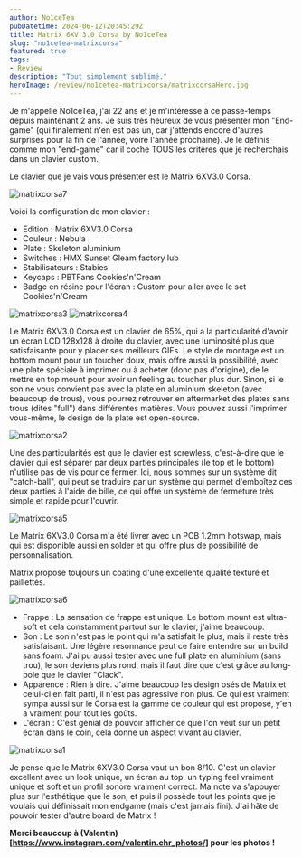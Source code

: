 ```yaml
---
author: No1ceTea
pubDatetime: 2024-06-12T20:45:29Z
title: Matrix 6XV 3.0 Corsa by No1ceTea
slug: "no1cetea-matrixcorsa"
featured: true
tags:
- Review
description: "Tout simplement sublimé."
heroImage: /review/no1cetea-matrixcorsa/matrixcorsaHero.jpg
---
```


Je m'appelle No1ceTea, j'ai 22 ans et je m'intéresse à ce passe-temps depuis maintenant 2 ans. Je suis très heureux de vous présenter mon "End-game" (qui finalement n'en est pas un, car j'attends encore d'autres surprises pour la fin de l'année, voire l'année prochaine). Je le définis comme mon "end-game" car il coche TOUS les critères que je recherchais dans un clavier custom.

Le clavier que je vais vous présenter est le Matrix 6XV3.0 Corsa.

![matrixcorsa7](/review/no1cetea-matrixcorsa/matrixcorsa7.jpg)

Voici la configuration de mon clavier :

- Edition : Matrix 6XV3.0 Corsa
- Couleur : Nebula
- Plate : Skeleton aluminium
- Switches : HMX Sunset Gleam factory lub
- Stabilisateurs : Stabies
- Keycaps : PBTFans Cookies'n'Cream
- Badge en résine pour l'écran : Custom pour aller avec le set Cookies'n'Cream

![matrixcorsa3](/review/no1cetea-matrixcorsa/matrixcorsa3.jpg)
![matrixcorsa4](/review/no1cetea-matrixcorsa/matrixcorsa4.jpg)

Le Matrix 6XV3.0 Corsa est un clavier de 65%, qui a la particularité d'avoir un écran LCD 128x128 à droite du clavier, avec une luminosité plus que satisfaisante pour y placer ses meilleurs GIFs. Le style de montage est un bottom mount pour un toucher doux, mais offre aussi la possibilité, avec une plate spéciale à imprimer ou à acheter (donc pas d'origine), de le mettre en top mount pour avoir un feeling au toucher plus dur. Sinon, si le son ne vous convient pas avec la plate en aluminium skeleton (avec beaucoup de trous), vous pourrez retrouver en aftermarket des plates sans trous (dites "full") dans différentes matières. Vous pouvez aussi l'imprimer vous-même, le design de la plate est open-source.

![matrixcorsa2](/review/no1cetea-matrixcorsa/matrixcorsa2.jpg)

Une des particularités est que le clavier est screwless, c'est-à-dire que le clavier qui est séparer par deux parties principales (le top et le bottom) n'utilise pas de vis pour ce fermer. Ici, nous sommes sur un système dit "catch-ball", qui peut se traduire par un système qui permet d'emboîtez ces deux parties à l'aide de bille, ce qui offre un système de fermeture très simple et rapide pour l'ouvrir.

![matrixcorsa5](/review/no1cetea-matrixcorsa/matrixcorsa5.jpg)

Le Matrix 6XV3.0 Corsa m'a été livrer avec un PCB 1.2mm hotswap, mais qui est disponible aussi en solder et qui offre plus de possibilité de personnalisation.

Matrix propose toujours un coating d'une excellente qualité texturé et paillettés.

![matrixcorsa6](/review/no1cetea-matrixcorsa/matrixcorsa6.jpg)

- Frappe : La sensation de frappe est unique. Le bottom mount est ultra-soft et cela constamment partout sur le clavier, j'aime beaucoup.
- Son : Le son n'est pas le point qui m'a satisfait le plus, mais il reste très satisfaisant. Une légère resonnance peut ce faire entendre sur un build sans foam. J'ai pu aussi tester avec une full plate en aluminium (sans trou), le son deviens plus rond, mais il faut dire que c'est grâce au long-pole que le clavier "Clack".
- Apparence : Rien à dire. J'aime beaucoup les design osés de Matrix et celui-ci en fait parti, il n'est pas agressive non plus. Ce qui est vraiment sympa aussi sur le Corsa est la gamme de couleur qui est proposé, y'en a vraiment pour tout les goûts.
- L'écran : C'est génial de pouvoir afficher ce que l'on veut sur un petit écran dans le coin, cela donne un aspect vivant au clavier.

![matrixcorsa1](/review/no1cetea-matrixcorsa/matrixcorsa1.jpg)

Je pense que le Matrix 6XV3.0 Corsa vaut un bon 8/10. C'est un clavier excellent avec un look unique, un écran au top, un typing feel vraiment unique et soft et un profil sonore vraiment correct. Ma note va s'appuyer plus sur l'esthétique que le son, et puis il possède tout les points que je voulais qui définissait mon endgame (mais c'est jamais fini). J'ai hâte de pouvoir tester d'autre board de Matrix !

**Merci beaucoup à (Valentin)[https://www.instagram.com/valentin.chr_photos/] pour les photos !**
